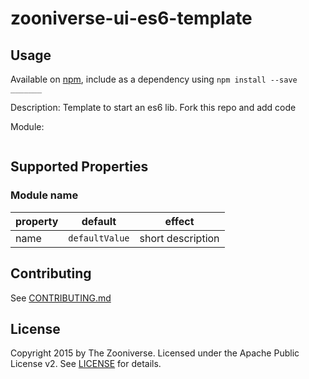 # zooniverse-ui-es6-template

## Usage

Available on [npm](http://npmjs.com), include as a dependency using `npm install --save _______`

Description: Template to start an es6 lib. Fork this repo and add code

Module:

```js

```

## Supported Properties

### Module name

| property | default | effect |
|----------|:-------:|--------|
| name  | `defaultValue` | short description |

## Contributing

See [CONTRIBUTING.md]()

## License

Copyright 2015 by The Zooniverse. Licensed under the Apache Public License v2. See [LICENSE](https://github.com/zooniverse-ui/markdownz/tree/master/LICENSE) for details.
